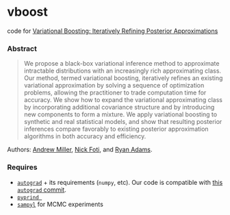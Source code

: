 # vboost

code for [Variational Boosting: Iteratively Refining Posterior Approximations](https://arxiv.org/abs/1611.06585)

### Abstract

> We propose a black-box variational inference method to approximate
> intractable distributions with an increasingly rich approximating class.
> Our method, termed variational boosting, iteratively refines an existing
> variational approximation by solving a sequence of optimization problems,
> allowing the practitioner to trade computation time for accuracy.
> We show how to expand the variational approximating class by incorporating
> additional covariance structure and by introducing new components to form a
> mixture. We apply variational boosting to synthetic and real statistical
> models, and show that resulting posterior inferences compare favorably to
> existing posterior approximation algorithms in both accuracy and efficiency.

Authors:
[Andrew Miller](http://andymiller.github.io/),
[Nick Foti](http://nfoti.github.io/), and
[Ryan Adams](http://people.seas.harvard.edu/~rpa/).

### Requires

* [`autograd`](https://github.com/HIPS/autograd) + its requirements (`numpy`, etc).  Our code is compatible with [this `autograd` commit](https://github.com/HIPS/autograd/tree/42a57226442417785efe3bd5ba543b958680b765).
* [`pyprind `](https://github.com/rasbt/pyprind)
* [`sampyl`](https://github.com/mcleonard/sampyl) for MCMC experiments
